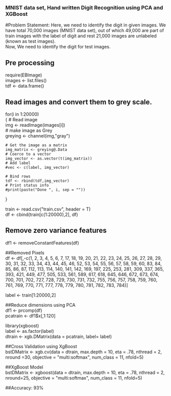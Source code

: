 ### MNIST data set, Hand written Digit Recognition using PCA and XGBoost

#Problem Statement:
Here, we need to identify the digit in given images. 
We have total 70,000 images (MNIST data set), out of which 49,000 are part of train images with the label of digit and rest 21,000 images are unlabeled (known as test images).   
Now, We need to identify the digit for test images.   

## Pre processing  
require(EBImage)  
images <- list.files()  
tdf <- data.frame()  

## Read images and convert them to grey scale.   
for(i in 1:20000)  
{
    # Read image  
    img <- readImage(images[i])  
    # make image as Grey  
    greying <- channel(img,"gray")  

    # Get the image as a matrix  
    img_matrix <- greying@.Data  
    # Coerce to a vector  
    img_vector <- as.vector(t(img_matrix))  
    # Add label  
    #vec <- c(label, img_vector)  

    # Bind rows  
    tdf <- rbind(tdf,img_vector)  
    # Print status info  
    #print(paste("Done ", i, sep = ""))
}  

train <- read.csv("train.csv", header = T)  
df <- cbind(train[c(1:20000),2], df)  

## Remove zero variance features  
df1 <- removeConstantFeatures(df)  

##Removed Pixels  
df <- df[,-c(1,	2,	3,	4,	5,	6,	7,	17,	18,	19,	20,	21,	22,	23,	24,	25,	26,	27,	28,	29,	30,	31,	32,	33,	34,	43,	44,	45,	46,	52,	53,	54,	55,	56,	57,	58,	59,	60,	83,	84,	85,	86,	87,	112,	113,	114,	140,	141,	142,	169,	197,	225,	253,	281,	309,	337,	365,	393,	421,	449,	477,	505,	533,	561,	589,	617,	618,	645,	646,	672,	673,	674,	700,	701,	702,	727,	728,	729,	730,	731,	732,	755,	756,	757,	758,	759,	760,	761,	769,	770,	771,	777,	778,	779,	780,	781,	782,	783,	784)]

label <- train[1:20000,2]  

##Reduce dimensions using PCA  
df1 <- prcomp(df)  
pcatrain <- df1$x[,1:120]  

library(xgboost)  
label <- as.factor(label)  
dtrain <- xgb.DMatrix(data = pcatrain, label= label)  

##Cross Validation using XgBoost  
bstDMatrix <- xgb.cv(data = dtrain, max.depth = 10, eta = .78, nthread = 2, nround =30, objective = "multi:softmax", num_class = 11, nfold=5)  

##XgBoost Model  
bstDMatrix <- xgboost(data = dtrain, max.depth = 10, eta = .78, nthread = 2, nround=25, objective = "multi:softmax", num_class = 11, nfold=5)  

##Accuracy: 93%  
